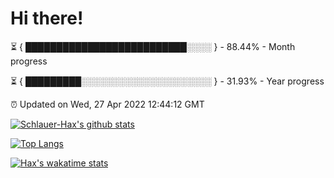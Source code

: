 # Hi there!

⏳ { ██████████████████████████░░░░ } - 88.44% - Month progress

⏳ { █████████░░░░░░░░░░░░░░░░░░░░░ } - 31.93% - Year progress

⏰ Updated on Wed, 27 Apr 2022 12:44:12 GMT


[![Schlauer-Hax's github stats](https://github-readme-stats.vercel.app/api?username=Schlauer-Hax&show_icons=true&theme=dark&count_private=true)](https://github.com/Schlauer-Hax)


[![Top Langs](https://github-readme-stats.vercel.app/api/top-langs/?username=Schlauer-Hax&layout=compact&theme=dark)](https://github.com/Schlauer-Hax?tab=repositories)


[![Hax's wakatime stats](https://github-readme-stats.vercel.app/api/wakatime?username=Hax&theme=dark)](https://wakatime.com/@Hax)

